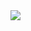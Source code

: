 <div style="white-space: nowrap;"><img max-width="97%" src="https://github-readme-stats.vercel.app/api/top-langs/?username=liu-kan&langs_count=8&layout=compact&hide=prolog,jupyter%20notebook"/></div>

<!--
### Hi there 👋

<img height="166px" max-width="52%" src="https://github-readme-stats.vercel.app/api?username=liu-kan&show_icons=true&count_private=true"/> 

**liu-kan/liu-kan** is a ✨ _special_ ✨ repository because its `README.md` (this file) appears on your GitHub profile.

Here are some ideas to get you started:

- 🔭 I’m currently working on ...
- 🌱 I’m currently learning ...
- 👯 I’m looking to collaborate on ...
- 🤔 I’m looking for help with ...
- 💬 Ask me about ...
- 📫 How to reach me: ...
- 😄 Pronouns: ...
- ⚡ Fun fact: ...
-->
